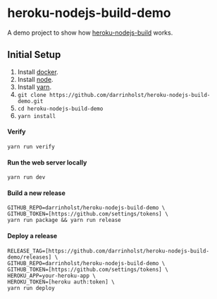 # heroku-nodejs-build-demo

A demo project to show how [heroku-nodejs-build](https://github.com/darrinholst/heroku-nodejs-build.git) works.

## Initial Setup
1. Install [docker](https://www.docker.com/products/docker).
1. Install [node](https://nodejs.org/en/).
1. Install [yarn](https://yarnpkg.com).
1. `git clone https://github.com/darrinholst/heroku-nodejs-build-demo.git`
1. `cd heroku-nodejs-build-demo`
1. `yarn install`

#### Verify

    yarn run verify

#### Run the web server locally

    yarn run dev

#### Build a new release

    GITHUB_REPO=darrinholst/heroku-nodejs-build-demo \
    GITHUB_TOKEN=[https://github.com/settings/tokens] \
    yarn run package && yarn run release

#### Deploy a release

    RELEASE_TAG=[https://github.com/darrinholst/heroku-nodejs-build-demo/releases] \
    GITHUB_REPO=darrinholst/heroku-nodejs-build-demo \
    GITHUB_TOKEN=[https://github.com/settings/tokens] \
    HEROKU_APP=your-heroku-app \
    HEROKU_TOKEN=[heroku auth:token] \
    yarn run deploy
